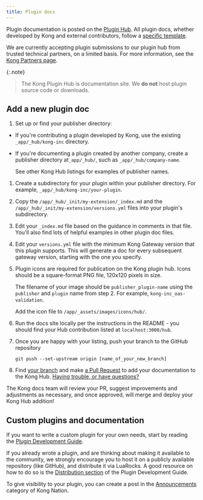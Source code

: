 ```yaml
---
title: Plugin docs
---
```


Plugin documentation is posted on the [Plugin Hub](/hub/). 
All plugin docs, whether developed by Kong and external contributors,
follow a [specific template](https://github.com/Kong/docs.konghq.com/tree/main/app/_hub/_init/my-extension).

We are currently accepting plugin submissions to our plugin hub from trusted technical partners, on a limited basis. For more information, see the [Kong Partners page](https://konghq.com/partners/).

{:.note}
> The Kong Plugin Hub is documentation site. We **do not** host plugin source code or downloads.

## Add a new plugin doc

1. Set up or find your publisher directory:
  * If you're contributing a plugin developed by Kong, 
 use the existing `_app/_hub/kong-inc` directory.
  * If you're documenting a plugin created by another company, 
  create a publisher directory at`_app/_hub/`, such as
 `_app/_hub/company-name`. 

    See other Kong Hub listings for examples of publisher names.

1. Create a subdirectory for your plugin within your publisher directory.
For example, `_app/_hub/kong-inc/your-plugin`.

1. Copy the `/app/_hub/_init/my-extension/_index.md` and 
the `/app/_hub/_init/my-extension/versions.yml` files into your plugin's subdirectory.

1. Edit your `_index.md` file based on the guidance in comments in that file.
You'll also find lots of helpful examples in other plugin doc files.

1. Edit your `versions.yml` file with the minimum Kong Gateway version that this plugin supports.
    This will generate a doc for every subsequent gateway version, 
    starting with the one you specify.

1. Plugin icons are required for publication on the Kong plugin hub. Icons
should be a square-format PNG file, 120x120 pixels in size. 

    The filename of your image should be `publisher_plugin-name` using 
    the `publisher` and `plugin` name from step 2.
    For example, `kong-inc_oas-validation`.

    Add the icon file to `/app/_assets/images/icons/hub/`. 


1. Run the docs site locally per the instructions in
the README - you should find your Hub contribution listed at
`localhost:3000/hub`.

1. Once you are happy with your listing, push your branch to the GitHub repository

    ```
    git push --set-upstream origin [name_of_your_new_branch]
    ```

1. Find [your branch](https://github.com/Kong/docs.konghq.com/branches/yours) and make [a Pull Request](https://help.github.com/en/github/collaborating-with-issues-and-pull-requests/creating-a-pull-request) to add your documentation to the Kong Hub. [Having trouble, or have questions?](#where-to-seek-help)

The Kong docs team will review your PR, suggest improvements and adjustments as
necessary, and once approved, will merge and deploy your Kong Hub addition!


## Custom plugins and documentation

If you want to write a custom plugin for your own needs, start by reading the [Plugin Development Guide](/gateway/latest/plugin-development).

If you already wrote a plugin, and are thinking about making it available to the community, we strongly encourage you to host it on a publicly available repository (like GitHub), and distribute it via LuaRocks. A good resource on how to do so is the [Distribution section](/gateway/latest/plugin-development/distribution/#distribute-your-plugin) of the Plugin Development Guide.

To give visibility to your plugin, you can create a post in the [Announcements](https://discuss.konghq.com/c/announcements/7) category of Kong Nation.
